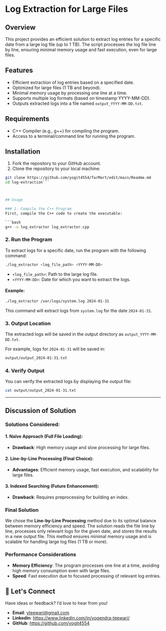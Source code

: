 # Log Extraction for Large Files

## Overview

This project provides an efficient solution to extract log entries for a specific date from a large log file (up to 1 TB). The script processes the log file line by line, ensuring minimal memory usage and fast execution, even for large files.

## Features

- Efficient extraction of log entries based on a specified date.
- Optimized for large files (1 TB and beyond).
- Minimal memory usage by processing one line at a time.
- Supports multiple log formats (based on timestamp YYYY-MM-DD).
- Outputs extracted logs into a file named `output_YYYY-MM-DD.txt`.

## Requirements

- C++ Compiler (e.g., g++) for compiling the program.
- Access to a terminal/command line for running the program.

## Installation

1. Fork the repository to your GitHub account.
2. Clone the repository to your local machine:

```bash
git clone https://github.com/yogit4554/farMart/edit/main/Readme.md
cd log-extraction```



## Usage

### 1. Compile the C++ Program
First, compile the C++ code to create the executable:

```bash
g++ -o log_extractor log_extractor.cpp
```

### 2. Run the Program
To extract logs for a specific date, run the program with the following command:

```bash
./log_extractor <log_file_path> <YYYY-MM-DD>
```

- `<log_file_path>`: Path to the large log file.
- `<YYYY-MM-DD>`: Date for which you want to extract the logs.

#### Example:
```bash
./log_extractor /var/logs/system.log 2024-01-31
```
This command will extract logs from `system.log` for the date `2024-01-31`.

### 3. Output Location
The extracted logs will be saved in the output directory as `output_YYYY-MM-DD.txt`.

For example, logs for `2024-01-31` will be saved in:

```bash
output/output_2024-01-31.txt
```

### 4. Verify Output
You can verify the extracted logs by displaying the output file:

```bash
cat output/output_2024-01-31.txt
```

---

## Discussion of Solution

### Solutions Considered:

#### 1. Naïve Approach (Full File Loading):
- **Drawback**: High memory usage and slow processing for large files.

#### 2. Line-by-Line Processing (Final Choice):
- **Advantages**: Efficient memory usage, fast execution, and scalability for large files.

#### 3. Indexed Searching (Future Enhancement):
- **Drawback**: Requires preprocessing for building an index.

### Final Solution
We chose the **Line-by-Line Processing** method due to its optimal balance between memory efficiency and speed. The solution reads the file line by line, processes only relevant logs for the given date, and stores the results in a new output file. This method ensures minimal memory usage and is scalable for handling large log files (1 TB or more).

### Performance Considerations
- **Memory Efficiency**: The program processes one line at a time, avoiding high memory consumption even with large files.
- **Speed**: Fast execution due to focused processing of relevant log entries.

## 🤝 Let's Connect

Have ideas or feedback? I’d love to hear from you!
- **Email**: yteewari@gmail.com
- **Linkedin**: https://www.linkedin.com/in/yogendra-teewari/
- **GitHub**: https://github.com/yogit4554
